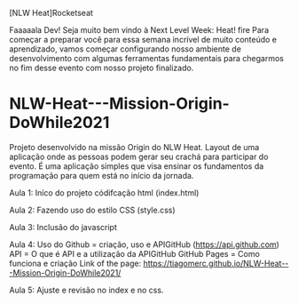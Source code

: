 [NLW Heat]Rocketseat

Faaaaala Dev! Seja muito bem vindo à Next Level Week: Heat! fire Para começar a preparar você para essa semana incrível de muito conteúdo e aprendizado, vamos começar configurando nosso ambiente de desenvolvimento com algumas ferramentas fundamentais para chegarmos no fim desse evento com nosso projeto finalizado.

# NLW-Heat---Mission-Origin-DoWhile2021
Projeto desenvolvido na missão Origin do NLW Heat.    Layout de uma aplicação onde as pessoas podem gerar seu crachá para participar do evento. É uma aplicação simples que visa ensinar os fundamentos da programação para quem está no início da jornada.

Aula 1: 
Iníco do projeto códifcação html (index.html)

Aula 2: 
Fazendo uso do estilo CSS (style.css)

Aula 3:
Inclusão do javascript 

Aula 4:
Uso do Github = criação, uso e APIGitHub (https://api.github.com)
API = O que é API e a utilização da APIGitHub
GitHub Pages = Como funciona e criação 
Link of the page:
https://tiagomerc.github.io/NLW-Heat---Mission-Origin-DoWhile2021/

Aula 5:
Ajuste e revisão no index e no css.
